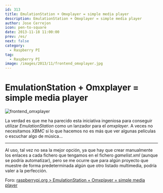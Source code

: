 ```yaml
---
id: 313
title: EmulationStation + Omxplayer = simple media player
description: EmulationStation + Omxplayer = simple media player
author: Jose Cerrejon
icon: pen-to-square
date: 2013-11-18 11:00:00
prev: /es/
next: false
category:
  - Raspberry PI
tag:
  - Raspberry PI
image: /images/2013/11/frontend_omxplayer.jpg
---
```


# EmulationStation + Omxplayer = simple media player

![frontend_omxplayer](/images/2013/11/frontend_omxplayer.jpg)

La verdad es que me ha parecido esta iniciativa ingeniosa para conseguir utilizar *EmulationStation* como un lanzador para el *omxplayer*. A veces no necesitamos *XBMC* si lo que hacemos no es más que ver algunas películas o escuchar algo de música...

- - -
Al uso, tal vez no sea la mejor opción, ya que hay que crear manualmente los enlaces a cada fichero que tengamos en el fichero *gamelist.xml* (aunque se podría automatizar), pero se me ocurre que para algún proyecto que muestre de forma predeterminada algún que otro listado multimedia, podría valer a la perfección.

Foro: [raspberrypi.org > EmulationStation + Omxplayer = simple media player](http://www.raspberrypi.org/phpBB3/viewtopic.php?f=35&t=60785)